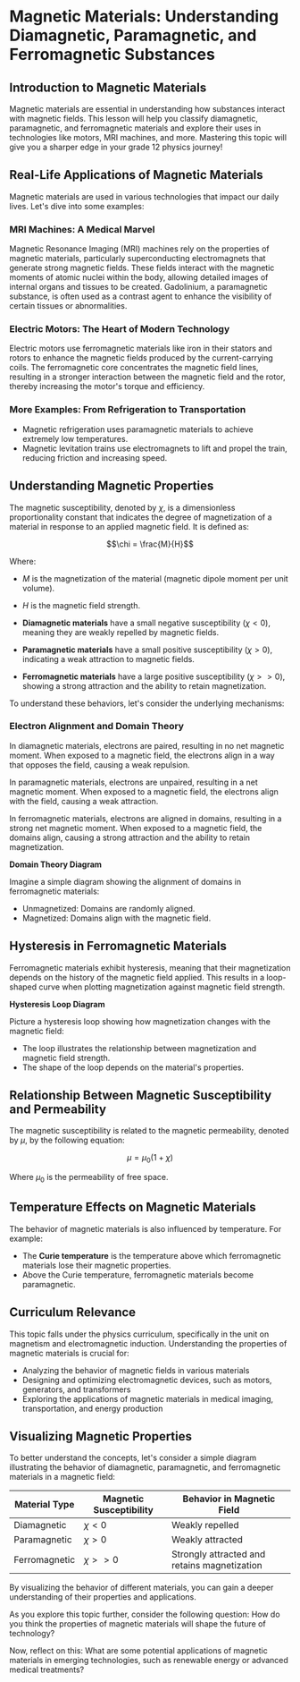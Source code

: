 # Magnetic Materials: Understanding Diamagnetic, Paramagnetic, and Ferromagnetic Substances
## Introduction to Magnetic Materials

Magnetic materials are essential in understanding how substances interact with magnetic fields. This lesson will help you classify diamagnetic, paramagnetic, and ferromagnetic materials and explore their uses in technologies like motors, MRI machines, and more. Mastering this topic will give you a sharper edge in your grade 12 physics journey!

## Real-Life Applications of Magnetic Materials

Magnetic materials are used in various technologies that impact our daily lives. Let's dive into some examples:

### MRI Machines: A Medical Marvel

Magnetic Resonance Imaging (MRI) machines rely on the properties of magnetic materials, particularly superconducting electromagnets that generate strong magnetic fields. These fields interact with the magnetic moments of atomic nuclei within the body, allowing detailed images of internal organs and tissues to be created. Gadolinium, a paramagnetic substance, is often used as a contrast agent to enhance the visibility of certain tissues or abnormalities.

### Electric Motors: The Heart of Modern Technology

Electric motors use ferromagnetic materials like iron in their stators and rotors to enhance the magnetic fields produced by the current-carrying coils. The ferromagnetic core concentrates the magnetic field lines, resulting in a stronger interaction between the magnetic field and the rotor, thereby increasing the motor's torque and efficiency.

### More Examples: From Refrigeration to Transportation

* Magnetic refrigeration uses paramagnetic materials to achieve extremely low temperatures.
* Magnetic levitation trains use electromagnets to lift and propel the train, reducing friction and increasing speed.

## Understanding Magnetic Properties

The magnetic susceptibility, denoted by $\chi$, is a dimensionless proportionality constant that indicates the degree of magnetization of a material in response to an applied magnetic field. It is defined as:

$$\chi = \frac{M}{H}$$

Where:

* $M$ is the magnetization of the material (magnetic dipole moment per unit volume).
* $H$ is the magnetic field strength.

* **Diamagnetic materials** have a small negative susceptibility ($\chi <0$), meaning they are weakly repelled by magnetic fields. 
* **Paramagnetic materials** have a small positive susceptibility ($\chi >0$), indicating a weak attraction to magnetic fields. 
* **Ferromagnetic materials** have a large positive susceptibility ($\chi >>0$), showing a strong attraction and the ability to retain magnetization.

To understand these behaviors, let's consider the underlying mechanisms:

### Electron Alignment and Domain Theory

In diamagnetic materials, electrons are paired, resulting in no net magnetic moment. When exposed to a magnetic field, the electrons align in a way that opposes the field, causing a weak repulsion.

In paramagnetic materials, electrons are unpaired, resulting in a net magnetic moment. When exposed to a magnetic field, the electrons align with the field, causing a weak attraction.

In ferromagnetic materials, electrons are aligned in domains, resulting in a strong net magnetic moment. When exposed to a magnetic field, the domains align, causing a strong attraction and the ability to retain magnetization.

**Domain Theory Diagram**

Imagine a simple diagram showing the alignment of domains in ferromagnetic materials:

- Unmagnetized: Domains are randomly aligned.
- Magnetized: Domains align with the magnetic field.

## Hysteresis in Ferromagnetic Materials

Ferromagnetic materials exhibit hysteresis, meaning that their magnetization depends on the history of the magnetic field applied. This results in a loop-shaped curve when plotting magnetization against magnetic field strength.

**Hysteresis Loop Diagram**

Picture a hysteresis loop showing how magnetization changes with the magnetic field:

- The loop illustrates the relationship between magnetization and magnetic field strength.
- The shape of the loop depends on the material's properties.

## Relationship Between Magnetic Susceptibility and Permeability

The magnetic susceptibility is related to the magnetic permeability, denoted by $\mu$, by the following equation:

$$\mu = \mu_0 (1 + \chi)$$

Where $\mu_0$ is the permeability of free space.

## Temperature Effects on Magnetic Materials

The behavior of magnetic materials is also influenced by temperature. For example:

* The **Curie temperature** is the temperature above which ferromagnetic materials lose their magnetic properties.
* Above the Curie temperature, ferromagnetic materials become paramagnetic.

## Curriculum Relevance

This topic falls under the physics curriculum, specifically in the unit on magnetism and electromagnetic induction. Understanding the properties of magnetic materials is crucial for:

* Analyzing the behavior of magnetic fields in various materials
* Designing and optimizing electromagnetic devices, such as motors, generators, and transformers
* Exploring the applications of magnetic materials in medical imaging, transportation, and energy production

## Visualizing Magnetic Properties

To better understand the concepts, let's consider a simple diagram illustrating the behavior of diamagnetic, paramagnetic, and ferromagnetic materials in a magnetic field:

| Material Type | Magnetic Susceptibility | Behavior in Magnetic Field |
| --- | --- | --- |
| Diamagnetic | $\chi <0$ | Weakly repelled |
| Paramagnetic | $\chi >0$ | Weakly attracted |
| Ferromagnetic | $\chi >>0$ | Strongly attracted and retains magnetization |

By visualizing the behavior of different materials, you can gain a deeper understanding of their properties and applications.

As you explore this topic further, consider the following question: How do you think the properties of magnetic materials will shape the future of technology?

Now, reflect on this: What are some potential applications of magnetic materials in emerging technologies, such as renewable energy or advanced medical treatments?